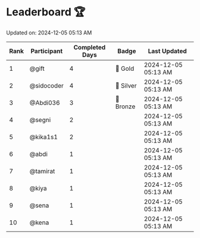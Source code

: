 # Leaderboard 🏆

Updated on: 2024-12-05 05:13 AM

| Rank | Participant       | Completed Days | Badge      | Last Updated         |
|------|-------------------|----------------|------------|----------------------|
| 1    | @gift             | 4              | 🏅 Gold     | 2024-12-05 05:13 AM |
| 2    | @sidocoder        | 4              | 🥈 Silver   | 2024-12-05 05:13 AM |
| 3    | @Abdi036          | 3              | 🥉 Bronze   | 2024-12-05 05:13 AM |
| 4    | @segni            | 2              |            | 2024-12-05 05:13 AM |
| 5    | @kika1s1          | 2              |            | 2024-12-05 05:13 AM |
| 6    | @abdi             | 1              |            | 2024-12-05 05:13 AM |
| 7    | @tamirat          | 1              |            | 2024-12-05 05:13 AM |
| 8    | @kiya             | 1              |            | 2024-12-05 05:13 AM |
| 9    | @sena             | 1              |            | 2024-12-05 05:13 AM |
| 10   | @kena             | 1              |            | 2024-12-05 05:13 AM |
